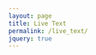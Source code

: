 ```yaml
---
layout: page
title: Live Text
permalink: /live_text/
jquery: true
---
```

<script src="https://ajax.googleapis.com/ajax/libs/jquery/3.1.1/jquery.min.js"></script>

<div id="content-stream"></div>

<script type="text/javascript">
'use strict';

window.session_status = null;

String.prototype.format = function()
{
   var content = this;
   for (var i=0; i < arguments.length; i++)
   {
        var replacement = '{' + i + '}';
        content = content.replace(replacement, arguments[i]);  
   }
   return content;
};

function initSession(){
  $.get( "https://api.github.com/users/kmichaelfox/gists", (data) => {
    for (let i in data){ 
      let gist = data[i];
      if (gist.files && gist.files[window.live_text_session_name]) {
        window.session_status = {id:gist["id"], updated_at:null};
        console.log('found the session! located at id: {0}'.format(window.session_status.id));
        setInterval(function(){
          console.log('running callback');
          updateSession(); // this will run after every 5 seconds
        }, 5000);
        document.getElementById("conent-stream-textarea").value = 'Session was found. Initializing connection...';
      } else if (window.session_status === null) {
        document.getElementById("content-stream-textarea").value = 
        'No session was found by the name: \"{0}\"'.format(window.live_text_session_name)
      };
    }
  });
};
function updateSession() {
  console.log('outside of callback');
  console.log('https://api.github.com/gists/{0}'.format(window.session_status.id));
  $.get( "https://api.github.com/gists/{0}".format(window.session_status.id), (data) => {
    if (data["updated_at"] && data["updated_at"] != window.session_status.updated_at) {
      if (data["files"] && data["files"]["content"]) {
        document.getElementById("content-stream-textarea").value = data["files"]["content"];
        window.session_status.updated_at = data["updated_at"];
      }
    }
  });
};

$(document).ready(function textAreaLoad() {
  var textbox = document.createElement("textarea");
  textbox.id = "content-stream-textarea";
  textbox.value = "";
  window.live_text_session_name = window.location.search.slice(1).replace(new RegExp('%20', 'g'), '_');
  textbox.value += window.live_text_session_name;
  document.getElementById("content-stream").appendChild(textbox);
  initSession();
});
</script>
